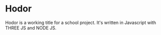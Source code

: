 Hodor
===
Hodor is a working title for a school project. It's written in Javascript with THREE JS and NODE JS.